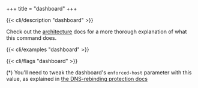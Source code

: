 +++
title = "dashboard"
+++

{{< cli/description "dashboard" >}}

Check out the [architecture](../../architecture/#dashboard) docs for a
more thorough explanation of what this command does.

{{< cli/examples "dashboard" >}}

{{< cli/flags "dashboard" >}}

(*) You'll need to tweak the dashboard's `enforced-host` parameter with this
value, as explained in [the DNS-rebinding protection
docs](../../../tasks/exposing-dashboard/#tweaking-host-requirement)
